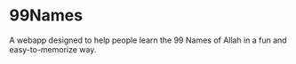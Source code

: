 # 99Names
A webapp designed to help people learn the 99 Names of Allah in a fun and easy-to-memorize way. 
